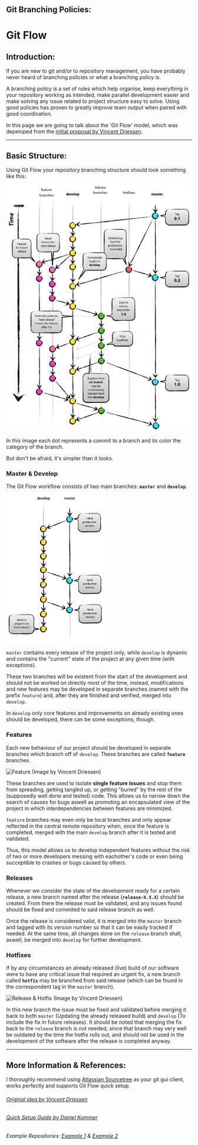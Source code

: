## Git Branching Policies:
# Git Flow

## Introduction:
If you are new to git and/or to repository management, you have probably never heard of branching policies or what a branching policy is.

A branching policy is a set of rules which help organise, keep everything in your repository working as intended, make parallel development easier and make solving any issue related to project structure easy to solve. Using good policies has proven to greatly improve team output when paired with good coordination.

In this page we are going to talk about the 'Git Flow' model, which was depeloped from the [initial proposal by Vincent Driessen](http://nvie.com/posts/a-successful-git-branching-model/).


***

## Basic Structure:

Using Git Flow your repository branching structure should look something like this:

![Basic Git Flow Model (Image by Vincent Driessen)](Images/git-model.png)

In this image each dot represents a commit to a branch and its color the category of the branch. 

But don't be afraid, it's simpler than it looks.

### Master & Develop

The Git Flow workflow consists of two main branches: **```master```** and **```develop```**.

![Master & Develop (Image by Vincent Driessen)](Images/main-branches.png)

```master``` contains every release of the project only, while ```develop``` is dynamic and contains the "current" state of the project at any given time (with exceptions).

These two branches will be existent from the start of the development and should not be worked on directly most of the time, instead, modifications and new features may be developed in separate branches (named with the prefix ```feature```) and, after they are finished and verified, merged into ```develop```.

In ```develop``` only core features and improvements on already existing ones should be developed, there can be some exceptions, though.

### Features

Each new behaviour of our project should be developed in separate branches which branch off of ```develop```. These branches are called **```feature```** branches.

![Feature (Image by Vincent Driessen)](Images/fb.png)

These branches are used to isolate **single feature issues** and stop them from spreading, getting tangled up, or getting "buried" by the rest of the (supposedly well done and tested) code. This allows us to narrow down the search of causes for bugs aswell as promoting an encapsulated view of the project in which interdependencies between features are minimized.

```feature``` branches may even only be local branches and only appear reflected in the central remote repository when, once the feature is completed, merged with the main ```develop``` branch after it is tested and validated.

Thus, this model allows us to develop independent features without the risk of two or more developers messing with eachother's code or even being succeptible to crashes or bugs caused by others.

### Releases

Whenever we consider the state of the development ready for a certain release, a new branch named after the release (**```release-X.X.X```**) should be created. From there the release must be validated, and any issues found should be fixed and commited to said release branch as well.

Once the release is considered valid, it is merged into the ```master``` branch and tagged with its version number so that it can be easily tracked if needed. At the same time, all changes done on the ```release``` branch shall, aswell, be merged into ```develop``` for further development.

### Hotfixes

If by any circumstances an already released (live) build of our software were to have any critical issue that required an urgent fix, a new branch called **```hotfix```** may be branched from said release (which can be found in the correspondent tag in the ```master``` branch).

![Release & Hotfix (Image by Vincent Driessen)](Images/hotfix-branches.png)

In this new branch the issue must be fixed and validated before merging it back to both ```master``` (Updating the already released build) and ```develop``` (To include the fix in future releases). It should be noted that merging the fix back to the ```release``` branch is not needed, since that branch may very well be outdated by the time the hotfix rolls out, and should not be used in the development of the software after the release is completed anyway.


***

## More Information & References:

I thoroughly recommend using [Atlassian Sourcetree](https://www.sourcetreeapp.com/) as your git gui client, works perfectly and supports Git Flow quick setup.

###### [Original idea by Vincent Driessen](http://nvie.com/posts/a-successful-git-branching-model/)

###### [Quick Setup Guide by Daniel Kummer](https://danielkummer.github.io/git-flow-cheatsheet/)

###### Example Repositories: [Example 1](https://github.com/marc094/GitFlowTest) & [Example 2](https://github.com/marc094/GitFlowClass)
